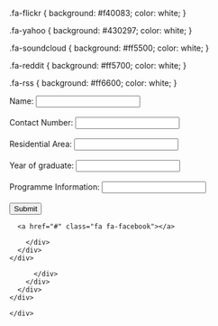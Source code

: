 .fa-flickr {
  background: #f40083;
  color: white;
}

.fa-yahoo {
  background: #430297;
  color: white;
}

.fa-soundcloud {
  background: #ff5500;
  color: white;
}

.fa-reddit {
  background: #ff5700;
  color: white;
}

.fa-rss {
  background: #ff6600;
  color: white;
}
</style>

</head>

<body>
<form action="/action_page.php" method="post" target="_blank">
  <label for="name">Name:</label>
  <input type="text" id="name" name="name"><br><br>
  <label for="cnumber">Contact Number:</label>
  <input type="text" id="cnumber" name="cnumber"><br><br>
   <label for="rarea">Residential Area:</label>
  <input type="text" id="rarea" name="rarea"><br><br>
    <label for="ygraduate">Year of graduate:</label>
  <input type="text" id="ygraduate" name="ygraduate"><br><br>
     <label for="proginfo">Programme Information:</label>
  <input type="text" id="proginfo" name="proginfo"><br><br>
  <input type="submit" value="Submit">
</form>
 

  
      
  <!-- Navigation -->
  <nav style="position: sticky; top: 0;z-index: 10;" class="navbar navbar-expand-lg navbar-dark py-lg-4" id="mainNav">
   <div class="topright">
      
      <a href="#" class="fa fa-facebook"></a>
<a href="#" class="fa fa-twitter"></a>
<a href="#" class="fa fa-google"></a>
<a href="#" class="fa fa-linkedin"></a>
<a href="#" class="fa fa-youtube"></a>
<a href="#" class="fa fa-instagram"></a>
<a href="#" class="fa fa-pinterest"></a>
<a href="#" class="fa fa-snapchat-ghost"></a>
<a href="#" class="fa fa-skype"></a>
<a href="#" class="fa fa-android"></a>
<a href="#" class="fa fa-dribbble"></a>
<a href="#" class="fa fa-vimeo"></a>
<a href="#" class="fa fa-tumblr"></a>
<a href="#" class="fa fa-vine"></a>
<a href="#" class="fa fa-foursquare"></a>
<a href="#" class="fa fa-stumbleupon"></a>
<a href="#" class="fa fa-flickr"></a>
<a href="#" class="fa fa-yahoo"></a>
<a href="#" class="fa fa-reddit"></a>
<a href="#" class="fa fa-rss"></a>
   


  <section class="page-section clearfix">
    <div class="container">
      <div class="intro">
        
        </div>
      </div>
    </div>
  </section>

  <section class="page-section cta">
    <div class="container">
      <div class="row">
        <div class="col-xl-9 mx-auto">
          <div class="cta-inner text-center rounded">
           
            
          </div>
        </div>
      </div>
    </div>
  </section>

  <footer class="footer text-faded text-center py-5">
    <div class="container">
     
    </div>
  </footer>

  <!-- Bootstrap core JavaScript -->
  <script src="vendor/jquery/jquery.min.js"></script>
  <script src="vendor/bootstrap/js/bootstrap.bundle.min.js"></script>






